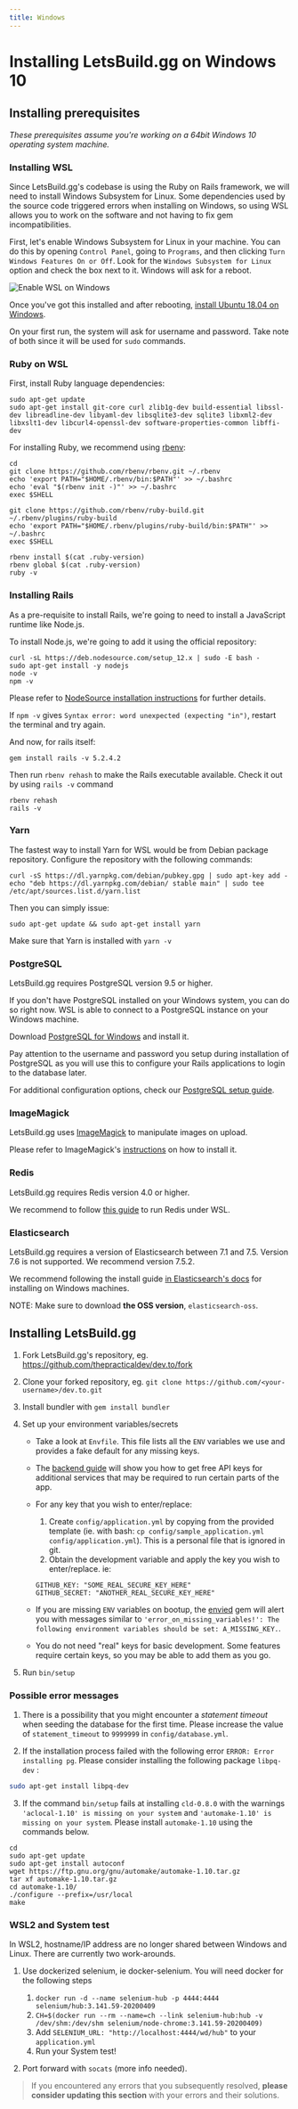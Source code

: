 ```yaml
---
title: Windows
---
```


# Installing LetsBuild.gg on Windows 10

## Installing prerequisites

_These prerequisites assume you're working on a 64bit Windows 10 operating
system machine._

### Installing WSL

Since LetsBuild.gg's codebase is using the Ruby on Rails framework, we will need
to install Windows Subsystem for Linux. Some dependencies used by the source
code triggered errors when installing on Windows, so using WSL allows you to
work on the software and not having to fix gem incompatibilities.

First, let's enable Windows Subsystem for Linux in your machine. You can do this
by opening `Control Panel`, going to `Programs`, and then clicking
`Turn Windows Features On or Off`. Look for the `Windows Subsystem for Linux`
option and check the box next to it. Windows will ask for a reboot.

![Enable WSL on Windows](/wsl-feature.png 'Enable WSL on Windows')

Once you've got this installed and after rebooting,
[install Ubuntu 18.04 on Windows](https://www.microsoft.com/store/productId/9N9TNGVNDL3Q).

On your first run, the system will ask for username and password. Take note of
both since it will be used for `sudo` commands.

### Ruby on WSL

First, install Ruby language dependencies:

```shell
sudo apt-get update
sudo apt-get install git-core curl zlib1g-dev build-essential libssl-dev libreadline-dev libyaml-dev libsqlite3-dev sqlite3 libxml2-dev libxslt1-dev libcurl4-openssl-dev software-properties-common libffi-dev
```

For installing Ruby, we recommend using [rbenv](https://github.com/rbenv/rbenv):

```shell
cd
git clone https://github.com/rbenv/rbenv.git ~/.rbenv
echo 'export PATH="$HOME/.rbenv/bin:$PATH"' >> ~/.bashrc
echo 'eval "$(rbenv init -)"' >> ~/.bashrc
exec $SHELL

git clone https://github.com/rbenv/ruby-build.git ~/.rbenv/plugins/ruby-build
echo 'export PATH="$HOME/.rbenv/plugins/ruby-build/bin:$PATH"' >> ~/.bashrc
exec $SHELL

rbenv install $(cat .ruby-version)
rbenv global $(cat .ruby-version)
ruby -v
```

### Installing Rails

As a pre-requisite to install Rails, we're going to need to install a JavaScript
runtime like Node.js.

To install Node.js, we're going to add it using the official repository:

```shell
curl -sL https://deb.nodesource.com/setup_12.x | sudo -E bash -
sudo apt-get install -y nodejs
node -v
npm -v
```

Please refer to
[NodeSource installation instructions](https://github.com/nodesource/distributions#installation-instructions)
for further details.

If `npm -v` gives `Syntax error: word unexpected (expecting "in")`, restart the
terminal and try again.

And now, for rails itself:

```shell
gem install rails -v 5.2.4.2
```

Then run `rbenv rehash` to make the Rails executable available. Check it out by
using `rails -v` command

```shell
rbenv rehash
rails -v
```

### Yarn

The fastest way to install Yarn for WSL would be from Debian package repository.
Configure the repository with the following commands:

```shell
curl -sS https://dl.yarnpkg.com/debian/pubkey.gpg | sudo apt-key add -
echo "deb https://dl.yarnpkg.com/debian/ stable main" | sudo tee /etc/apt/sources.list.d/yarn.list
```

Then you can simply issue:

```shell
sudo apt-get update && sudo apt-get install yarn
```

Make sure that Yarn is installed with `yarn -v`

### PostgreSQL

LetsBuild.gg requires PostgreSQL version 9.5 or higher.

If you don't have PostgreSQL installed on your Windows system, you can do so
right now. WSL is able to connect to a PostgreSQL instance on your Windows
machine.

Download [PostgreSQL for Windows](https://www.postgresql.org/download/windows/)
and install it.

Pay attention to the username and password you setup during installation of
PostgreSQL as you will use this to configure your Rails applications to login to
the database later.

For additional configuration options, check our
[PostgreSQL setup guide](/installation/postgresql).

### ImageMagick

LetsBuild.gg uses [ImageMagick](https://imagemagick.org/) to manipulate images
on upload.

Please refer to ImageMagick's
[instructions](https://imagemagick.org/script/download.php) on how to install
it.

### Redis

LetsBuild.gg requires Redis version 4.0 or higher.

We recommend to follow
[this guide](https://redislabs.com/blog/redis-on-windows-10/) to run Redis under
WSL.

### Elasticsearch

LetsBuild.gg requires a version of Elasticsearch between 7.1 and 7.5. Version
7.6 is not supported. We recommend version 7.5.2.

We recommend following the install guide
[in Elasticsearch's docs](https://www.elastic.co/guide/en/elasticsearch/reference/7.5/zip-windows.html)
for installing on Windows machines.

NOTE: Make sure to download **the OSS version**, `elasticsearch-oss`.

## Installing LetsBuild.gg

1. Fork LetsBuild.gg's repository, eg.
   <https://github.com/thepracticaldev/dev.to/fork>
1. Clone your forked repository, eg.
   `git clone https://github.com/<your-username>/dev.to.git`
1. Install bundler with `gem install bundler`
1. Set up your environment variables/secrets

   - Take a look at `Envfile`. This file lists all the `ENV` variables we use
     and provides a fake default for any missing keys.
   - The [backend guide](/backend) will show you how to get free API keys for
     additional services that may be required to run certain parts of the app.
   - For any key that you wish to enter/replace:

     1. Create `config/application.yml` by copying from the provided template
        (ie. with bash:
        `cp config/sample_application.yml config/application.yml`). This is a
        personal file that is ignored in git.
     1. Obtain the development variable and apply the key you wish to
        enter/replace. ie:

     ```shell
     GITHUB_KEY: "SOME_REAL_SECURE_KEY_HERE"
     GITHUB_SECRET: "ANOTHER_REAL_SECURE_KEY_HERE"
     ```

   - If you are missing `ENV` variables on bootup, the
     [envied](https://rubygems.org/gems/envied) gem will alert you with messages
     similar to
     `'error_on_missing_variables!': The following environment variables should be set: A_MISSING_KEY.`.
   - You do not need "real" keys for basic development. Some features require
     certain keys, so you may be able to add them as you go.

1. Run `bin/setup`

### Possible error messages

1. There is a possibility that you might encounter a _statement timeout_ when
   seeding the database for the first time. Please increase the value of
   `statement_timeout` to `9999999` in `config/database.yml`.

2. If the installation process failed with the following error
   `ERROR: Error installing pg`. Please consider installing the following
   package `libpq-dev` :

```bash
sudo apt-get install libpq-dev
```

3. If the command `bin/setup` fails at installing `cld-0.8.0` with the warnings
   `'aclocal-1.10' is missing on your system` and
   `'automake-1.10' is missing on your system`. Please install `automake-1.10`
   using the commands below.

```shell
cd
sudo apt-get update
sudo apt-get install autoconf
wget https://ftp.gnu.org/gnu/automake/automake-1.10.tar.gz
tar xf automake-1.10.tar.gz
cd automake-1.10/
./configure --prefix=/usr/local
make
```

### WSL2 and System test

In WSL2, hostname/IP address are no longer shared between Windows and Linux.
There are currently two work-arounds.

1. Use dockerized selenium, ie docker-selenium. You will need docker for the
   following steps

   1. `docker run -d --name selenium-hub -p 4444:4444 selenium/hub:3.141.59-20200409`
   2. `CH=$(docker run --rm --name=ch --link selenium-hub:hub -v /dev/shm:/dev/shm selenium/node-chrome:3.141.59-20200409)`
   3. Add `SELENIUM_URL: "http://localhost:4444/wd/hub"` to your
      `application.yml`
   4. Run your System test!

2. Port forward with `socats` (more info needed).

> If you encountered any errors that you subsequently resolved, **please
> consider updating this section** with your errors and their solutions.
